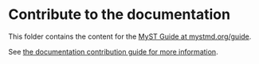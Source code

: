 # Contribute to the documentation

This folder contains the content for the [MyST Guide at mystmd.org/guide](https://mystmd.org/guide).

See [the documentation contribution guide for more information](contribute/docs.md).
